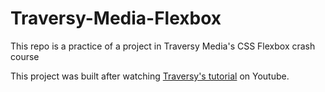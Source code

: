 # Traversy-Media-Flexbox
This repo is a practice of a project in Traversy Media's CSS Flexbox crash course

This project was built after watching [Traversy's tutorial](https://youtu.be/3YW65K6LcIA?si=hxAqAHQ-lx7MIPrd) on Youtube.

